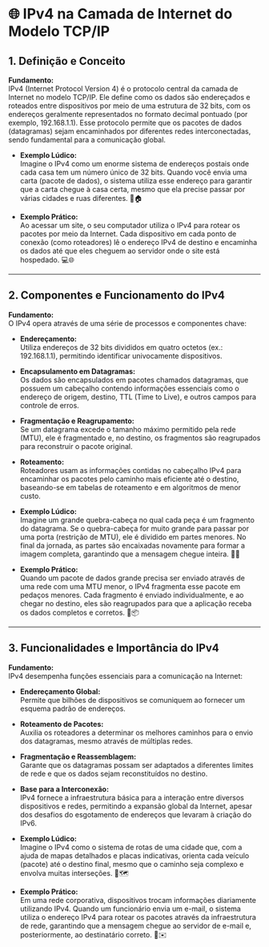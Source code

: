 # 🌐 IPv4 na Camada de Internet do Modelo TCP/IP

## 1. Definição e Conceito
**Fundamento:**  
IPv4 (Internet Protocol Version 4) é o protocolo central da camada de Internet no modelo TCP/IP. Ele define como os dados são endereçados e roteados entre dispositivos por meio de uma estrutura de 32 bits, com os endereços geralmente representados no formato decimal pontuado (por exemplo, 192.168.1.1). Esse protocolo permite que os pacotes de dados (datagramas) sejam encaminhados por diferentes redes interconectadas, sendo fundamental para a comunicação global.

- **Exemplo Lúdico:**  
  Imagine o IPv4 como um enorme sistema de endereços postais onde cada casa tem um número único de 32 bits. Quando você envia uma carta (pacote de dados), o sistema utiliza esse endereço para garantir que a carta chegue à casa certa, mesmo que ela precise passar por várias cidades e ruas diferentes. 📮🏠

- **Exemplo Prático:**  
  Ao acessar um site, o seu computador utiliza o IPv4 para rotear os pacotes por meio da Internet. Cada dispositivo em cada ponto de conexão (como roteadores) lê o endereço IPv4 de destino e encaminha os dados até que eles cheguem ao servidor onde o site está hospedado. 💻🌐

---

## 2. Componentes e Funcionamento do IPv4
**Fundamento:**  
O IPv4 opera através de uma série de processos e componentes chave:
- **Endereçamento:**  
  Utiliza endereços de 32 bits divididos em quatro octetos (ex.: 192.168.1.1), permitindo identificar univocamente dispositivos.
- **Encapsulamento em Datagramas:**  
  Os dados são encapsulados em pacotes chamados datagramas, que possuem um cabeçalho contendo informações essenciais como o endereço de origem, destino, TTL (Time to Live), e outros campos para controle de erros.
- **Fragmentação e Reagrupamento:**  
  Se um datagrama excede o tamanho máximo permitido pela rede (MTU), ele é fragmentado e, no destino, os fragmentos são reagrupados para reconstruir o pacote original.
- **Roteamento:**  
  Roteadores usam as informações contidas no cabeçalho IPv4 para encaminhar os pacotes pelo caminho mais eficiente até o destino, baseando-se em tabelas de roteamento e em algoritmos de menor custo.

- **Exemplo Lúdico:**  
  Imagine um grande quebra-cabeça no qual cada peça é um fragmento do datagrama. Se o quebra-cabeça for muito grande para passar por uma porta (restrição de MTU), ele é dividido em partes menores. No final da jornada, as partes são encaixadas novamente para formar a imagem completa, garantindo que a mensagem chegue inteira. 🧩🚪

- **Exemplo Prático:**  
  Quando um pacote de dados grande precisa ser enviado através de uma rede com uma MTU menor, o IPv4 fragmenta esse pacote em pedaços menores. Cada fragmento é enviado individualmente, e ao chegar no destino, eles são reagrupados para que a aplicação receba os dados completos e corretos. 🔄📦

---

## 3. Funcionalidades e Importância do IPv4
**Fundamento:**  
IPv4 desempenha funções essenciais para a comunicação na Internet:
- **Endereçamento Global:**  
  Permite que bilhões de dispositivos se comuniquem ao fornecer um esquema padrão de endereços.
- **Roteamento de Pacotes:**  
  Auxilia os roteadores a determinar os melhores caminhos para o envio dos datagramas, mesmo através de múltiplas redes.
- **Fragmentação e Reassemblagem:**  
  Garante que os datagramas possam ser adaptados a diferentes limites de rede e que os dados sejam reconstituídos no destino.
- **Base para a Interconexão:**  
  IPv4 fornece a infraestrutura básica para a interação entre diversos dispositivos e redes, permitindo a expansão global da Internet, apesar dos desafios do esgotamento de endereços que levaram à criação do IPv6.

- **Exemplo Lúdico:**  
  Imagine o IPv4 como o sistema de rotas de uma cidade que, com a ajuda de mapas detalhados e placas indicativas, orienta cada veículo (pacote) até o destino final, mesmo que o caminho seja complexo e envolva muitas interseções. 🚗🗺️

- **Exemplo Prático:**  
  Em uma rede corporativa, dispositivos trocam informações diariamente utilizando IPv4. Quando um funcionário envia um e-mail, o sistema utiliza o endereço IPv4 para rotear os pacotes através da infraestrutura de rede, garantindo que a mensagem chegue ao servidor de e-mail e, posteriormente, ao destinatário correto. 🏢✉️